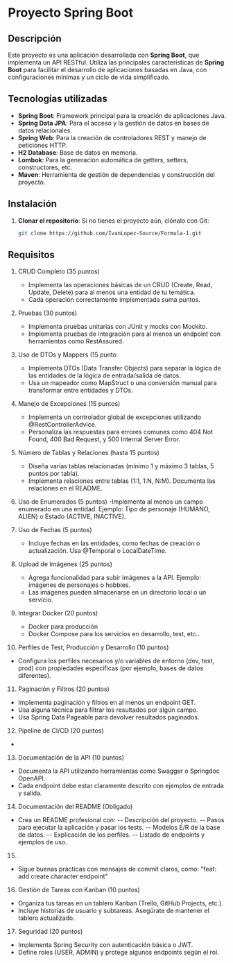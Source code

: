 # Proyecto Spring Boot

## Descripción

Este proyecto es una aplicación desarrollada con **Spring Boot**, que implementa un API RESTful. Utiliza las principales características de **Spring Boot** para facilitar el desarrollo de aplicaciones basadas en Java, con configuraciones mínimas y un ciclo de vida simplificado.

## Tecnologías utilizadas

- **Spring Boot**: Framework principal para la creación de aplicaciones Java.
- **Spring Data JPA**: Para el acceso y la gestión de datos en bases de datos relacionales.
- **Spring Web**: Para la creación de controladores REST y manejo de peticiones HTTP.
- **H2 Database**: Base de datos en memoria.
- **Lombok**: Para la generación automática de getters, setters, constructores, etc.
- **Maven**: Herramienta de gestión de dependencias y construcción del proyecto.


## Instalación

1. **Clonar el repositorio**:
   Si no tienes el proyecto aún, clónalo con Git:

   ```bash
   git clone https://github.com/IvanLopez-Source/Formula-1.git

## Requisitos 
1. CRUD Completo (35 puntos)
   - Implementa las operaciones básicas de un CRUD (Create, Read, Update, Delete) para al menos una entidad de tu temática.
   - Cada operación correctamente implementada suma puntos.

2. Pruebas (30 puntos)
   - Implementa pruebas unitarias con JUnit y mocks con Mockito.
   - Implementa pruebas de integración para al menos un endpoint con herramientas como RestAssured.
   
3. Uso de DTOs y Mappers (15 punto
   - Implementa DTOs (Data Transfer Objects) para separar la lógica de las entidades de la lógica de entrada/salida de datos.
   - Usa un mapeador como MapStruct o una conversión manual para transformar entre entidades y DTOs.

4. Manejo de Excepciones (15 puntos)
   - Implementa un controlador global de excepciones utilizando @RestControllerAdvice.
   - Personaliza las respuestas para errores comunes como 404 Not Found, 400 Bad Request, y 500 Internal Server Error.

5. Número de Tablas y Relaciones (hasta 15 puntos)
   - Diseña varias tablas relacionadas (mínimo 1 y máximo 3 tablas, 5 puntos por tabla).
   - Implementa relaciones entre tablas (1:1, 1:N, N:M). Documenta las relaciones en el README.

6. Uso de Enumerados (5 puntos)
   -Implementa al menos un campo enumerado en una entidad. Ejemplo: Tipo de personaje (HUMANO, ALIEN) o Estado (ACTIVE, INACTIVE).
   
7. Uso de Fechas (5 puntos)
   - Incluye fechas en las entidades, como fechas de creación o actualización. Usa @Temporal o LocalDateTime.

8. Upload de Imágenes (25 puntos)
   - Agrega funcionalidad para subir imágenes a la API. Ejemplo: imágenes de personajes o hobbies.
   - Las imágenes pueden almacenarse en un directorio local o un servicio.

9. Integrar Docker (20 puntos)
   - Docker para producción
   - Docker Compose para los servicios en desarrollo, test, etc..

10. Perfiles de Test, Producción y Desarrollo (10 puntos)
   - Configura los perfiles necesarios y/o variables de entorno (dev, test, prod) con propiedades específicas (por ejemplo, bases de datos diferentes).

11. Paginación y Filtros (20 puntos)
   - Implementa paginación y filtros en al menos un endpoint GET.
   - Usa alguna técnica para filtrar los resultados por algún campo.
   - Usa Spring Data Pageable para devolver resultados paginados.

12. Pipeline de CI/CD (20 puntos)
   -

13. Documentación de la API (10 puntos)
   - Documenta la API utilizando herramientas como Swagger o Springdoc OpenAPI.
   - Cada endpoint debe estar claramente descrito con ejemplos de entrada y salida.

14. Documentación del README (Obligado)
   - Crea un README profesional con:
   -- Descripción del proyecto.
   -- Pasos para ejecutar la aplicación y pasar los tests.
   -- Modelos E/R de la base de datos.
   -- Explicación de los perfiles.
   -- Listado de endpoints y ejemplos de uso.

15. 
   - Sigue buenas prácticas con mensajes de commit claros, como: "feat: add create character endpoint"

16. Gestión de Tareas con Kanban (10 puntos)
   - Organiza tus tareas en un tablero Kanban (Trello, GitHub Projects, etc.).
   - Incluye historias de usuario y subtareas. Asegúrate de mantener el tablero actualizado.

17. Seguridad (20 puntos)
   - Implementa Spring Security con autenticación básica o JWT.
   - Define roles (USER, ADMIN) y protege algunos endpoints según el rol.



